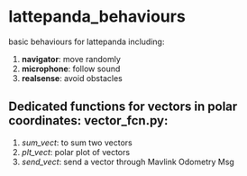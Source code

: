 # **lattepanda_behaviours**
basic behaviours for lattepanda including: 
1) **navigator**: move randomly
2) **microphone**: follow sound
3) **realsense**: avoid obstacles 

## Dedicated functions for vectors in polar coordinates: vector_fcn.py:
1) *sum_vect*: to sum two vectors
2) *plt_vect*: polar plot of vectors
3) *send_vect*: send a vector through Mavlink Odometry Msg

